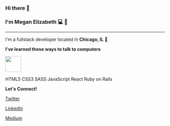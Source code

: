 ### Hi there 👋
### I'm Megan Elizabeth 💻 🌻
<hr>

I'm a fullstack developer located in **Chicago, IL** 🌃

**I've learned these ways to talk to computers**

<img src="https://cdn.jsdelivr.net/gh/devicons/devicon/icons/apple/apple-original.svg" height=50px width=50px />

HTML5 CSS3 SASS JavaScript React Ruby on Rails

**Let's Connect!**

[Twitter](twitter.com/codewithmeg)

[LinkedIn](linkedin.com/in/meganeday)

[Medium](codewithmeg.medium.com)

<!--
**meganeday/meganeday** is a ✨ _special_ ✨ repository because its `README.md` (this file) appears on your GitHub profile.

Here are some ideas to get you started:

- 🔭 I’m currently working on ...
- 🌱 I’m currently learning ...
- 👯 I’m looking to collaborate on ...
- 🤔 I’m looking for help with ...
- 💬 Ask me about ...
- 📫 How to reach me: ...
- 😄 Pronouns: ...
- ⚡ Fun fact: ...
-->
